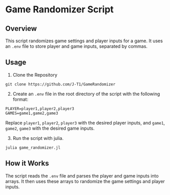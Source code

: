 

**Game Randomizer Script**
==========================

**Overview**
------------

This script randomizes game settings and player inputs for a game. It uses an `.env` file to store player and game inputs, separated by commas.

**Usage**
-----
1. Clone the Repository
```
git clone https://github.com/J-T1/GameRandomizer
```
2. Create an `.env` file in the root directory of the script with the following format:
```
PLAYER=player1,player2,player3
GAMES=game1,game2,game3
```
Replace `player1`, `player2`, `player3` with the desired player inputs, and `game1`, `game2`, `game3` with the desired game inputs.

3. Run the script with julia.
```
julia game_randomizer.jl
```

**How it Works**
----------------

The script reads the `.env` file and parses the player and game inputs into arrays. It then uses these arrays to randomize the game settings and player inputs.